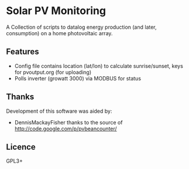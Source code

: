 Solar PV Monitoring
===================

A Collection of scripts to datalog energy production (and later, consumption) on 
a home photovoltaic array. 

Features
--------
* Config file contains location (lat/lon) to calculate sunrise/sunset,
  keys for pvoutput.org (for uploading)
* Polls inverter (growatt 3000) via MODBUS for status


Thanks
------
Development of this software was aided by:
* DennisMackayFisher thanks to the source of http://code.google.com/p/pvbeancounter/

Licence
-------
GPL3+
